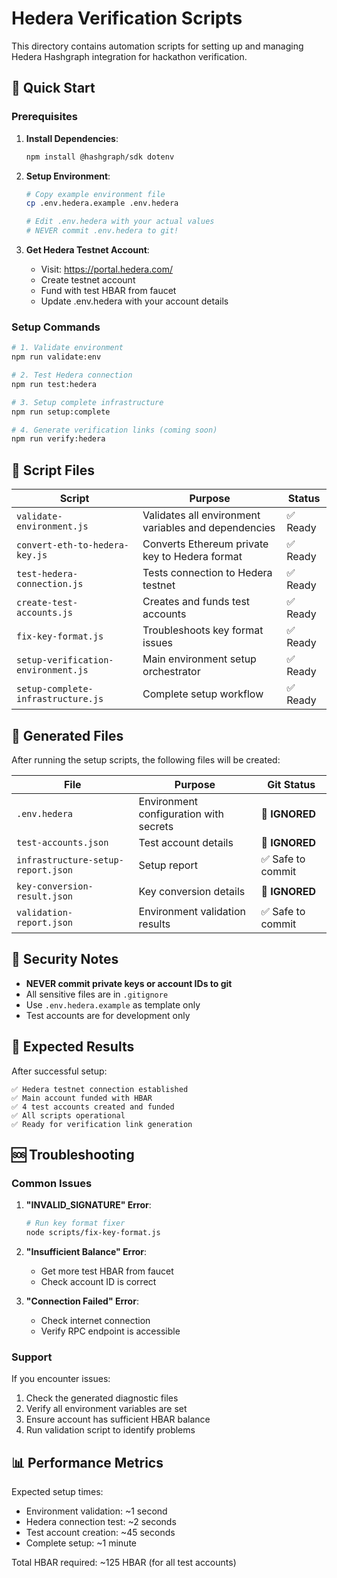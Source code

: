 # Hedera Verification Scripts

This directory contains automation scripts for setting up and managing Hedera Hashgraph integration for hackathon verification.

## 🚀 Quick Start

### Prerequisites

1. **Install Dependencies**:
   ```bash
   npm install @hashgraph/sdk dotenv
   ```

2. **Setup Environment**:
   ```bash
   # Copy example environment file
   cp .env.hedera.example .env.hedera
   
   # Edit .env.hedera with your actual values
   # NEVER commit .env.hedera to git!
   ```

3. **Get Hedera Testnet Account**:
   - Visit: https://portal.hedera.com/
   - Create testnet account
   - Fund with test HBAR from faucet
   - Update .env.hedera with your account details

### Setup Commands

```bash
# 1. Validate environment
npm run validate:env

# 2. Test Hedera connection
npm run test:hedera

# 3. Setup complete infrastructure
npm run setup:complete

# 4. Generate verification links (coming soon)
npm run verify:hedera
```

## 📁 Script Files

| Script | Purpose | Status |
|--------|---------|--------|
| `validate-environment.js` | Validates all environment variables and dependencies | ✅ Ready |
| `convert-eth-to-hedera-key.js` | Converts Ethereum private key to Hedera format | ✅ Ready |
| `test-hedera-connection.js` | Tests connection to Hedera testnet | ✅ Ready |
| `create-test-accounts.js` | Creates and funds test accounts | ✅ Ready |
| `fix-key-format.js` | Troubleshoots key format issues | ✅ Ready |
| `setup-verification-environment.js` | Main environment setup orchestrator | ✅ Ready |
| `setup-complete-infrastructure.js` | Complete setup workflow | ✅ Ready |

## 🔧 Generated Files

After running the setup scripts, the following files will be created:

| File | Purpose | Git Status |
|------|---------|------------|
| `.env.hedera` | Environment configuration with secrets | 🚫 **IGNORED** |
| `test-accounts.json` | Test account details | 🚫 **IGNORED** |
| `infrastructure-setup-report.json` | Setup report | ✅ Safe to commit |
| `key-conversion-result.json` | Key conversion details | 🚫 **IGNORED** |
| `validation-report.json` | Environment validation results | ✅ Safe to commit |

## 🔐 Security Notes

- **NEVER commit private keys or account IDs to git**
- All sensitive files are in `.gitignore`
- Use `.env.hedera.example` as template only
- Test accounts are for development only

## 🎯 Expected Results

After successful setup:

```
✅ Hedera testnet connection established
✅ Main account funded with HBAR
✅ 4 test accounts created and funded
✅ All scripts operational
✅ Ready for verification link generation
```

## 🆘 Troubleshooting

### Common Issues

1. **"INVALID_SIGNATURE" Error**:
   ```bash
   # Run key format fixer
   node scripts/fix-key-format.js
   ```

2. **"Insufficient Balance" Error**:
   - Get more test HBAR from faucet
   - Check account ID is correct

3. **"Connection Failed" Error**:
   - Check internet connection
   - Verify RPC endpoint is accessible

### Support

If you encounter issues:
1. Check the generated diagnostic files
2. Verify all environment variables are set
3. Ensure account has sufficient HBAR balance
4. Run validation script to identify problems

## 📊 Performance Metrics

Expected setup times:
- Environment validation: ~1 second
- Hedera connection test: ~2 seconds  
- Test account creation: ~45 seconds
- Complete setup: ~1 minute

Total HBAR required: ~125 HBAR (for all test accounts)